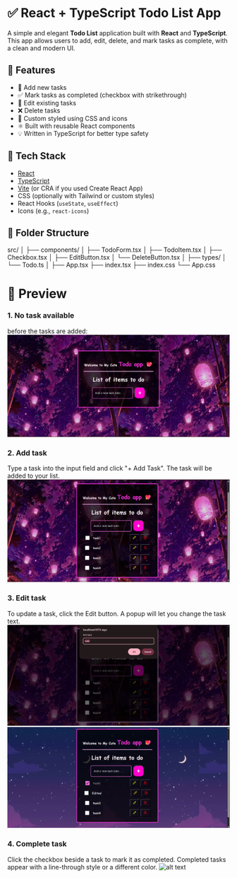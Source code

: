 # ✅ React + TypeScript Todo List App

A simple and elegant **Todo List** application built with **React** and **TypeScript**. This app allows users to add, edit, delete, and mark tasks as complete, with a clean and modern UI.

## 🚀 Features

- 📌 Add new tasks
- ✅ Mark tasks as completed (checkbox with strikethrough)
- 📝 Edit existing tasks
- ❌ Delete tasks
- 🎨 Custom styled using CSS and icons
- ⚛️ Built with reusable React components
- 💡 Written in TypeScript for better type safety

## 🧩 Tech Stack

- [React](https://reactjs.org/)
- [TypeScript](https://www.typescriptlang.org/)
- [Vite](https://vitejs.dev/) (or CRA if you used Create React App)
- CSS (optionally with Tailwind or custom styles)
- React Hooks (`useState`, `useEffect`)
- Icons (e.g., `react-icons`)

## 📁 Folder Structure

src/
│
├── components/
│ ├── TodoForm.tsx
│ ├── TodoItem.tsx
│ ├── Checkbox.tsx
│ ├── EditButton.tsx
│ └── DeleteButton.tsx
│
├── types/
│ └── Todo.ts
│
├── App.tsx
├── index.tsx
├── index.css
└── App.css
# 📸 Preview
### 1. No task available
before the tasks are added:
![alt text](public/images/welcome.png)
### 2. Add task
Type a task into the input field and click "+ Add Task".
The task will be added to your list.
![alt text](<public/images/add task.png>)
### 3. Edit task
To update a task, click the Edit button.
A popup will let you change the task text.
![alt text](<public/images/edit1.png>)
![alt text](<public/images/edit2.png>)
### 4. Complete task
Click the checkbox beside a task to mark it as completed.
Completed tasks appear with a line-through style or a different color.
![alt text](<public/images/complete.png>)
